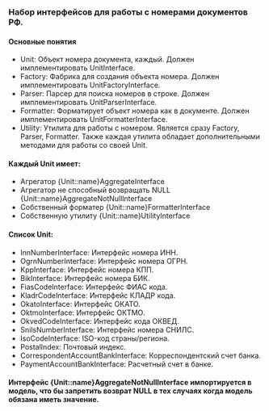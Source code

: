 ### Набор интерфейсов для работы с номерами документов РФ.


#### Основные понятия

- Unit: Объект номера документа, каждый. Должен имплементировать UnitInterface.
- Factory: Фабрика для создания объекта номера.  Должен имплементировать UnitFactoryInterface.
- Parser: Парсер для поиска номеров в строке. Должен имплементировать UnitParserInterface.
- Formatter: Форматирует объект номера как в документе. Должен имплементировать UnitFormatterInterface.
- Utility: Утилита для работы с номером. Является сразу Factory, Parser, Formatter. Также каждая утилита обладает дополнительными методами для работы со своей Unit.


#### Каждый Unit имеет:

- Агрегатор {Unit::name}AggregateInterface
- Агрегатор не способный возвращать NULL {Unit::name}AggregateNotNullInterface
- Собственный форматер {Unit::name}FormatterInterface
- Собственную утилиту {Unit::name}UtilityInterface


#### Список Unit:

- InnNumberInterface: Интерфейс номера ИНН.
- OgrnNumberInterface: Интерфейс номера ОГРН.
- KppInterface: Интерфейс номера КПП.
- BikInterface: Интерфейс номера БИК.
- FiasCodeInterface: Интерфейс ФИАС кода.
- KladrCodeInterface: Интерфейс КЛАДР кода.
- OkatoInterface: Интерфейс ОКАТО.
- OktmoInterface: Интерфейс ОКТМО.
- OkvedCodeInterface: Интерфейс кода ОКВЕД.
- SnilsNumberInterface: Интерфейс номера СНИЛС.
- IsoCodeInterface: ISO-код страны/региона.
- PostalIndex: Почтовый индекс.
- CorrespondentAccountBankInterface: Корреспондентский счет банка.
- PaymentAccountBankInterface: Расчетный счет в банке.

#### Интерфейс {Unit::name}AggregateNotNullInterface импортируется в модель, что бы запретить возврат NULL в тех случаях когда модель обязана иметь значение.
